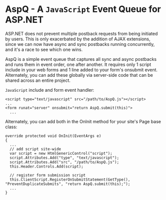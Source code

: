# AspQ - A `JavaScript` Event Queue for ASP.NET #

ASP.NET does not prevent multiple postback requests from being initiated by users. This is only exacerbated by the addition of AJAX extensions, since we can now have async and sync postbacks running concurrently, and it's a race to see which one wins.

AspQ is a simple event queue that captures all sync and async postbacks and runs them in event order, one after another. It requires only 1 script include in your web forms and 1 line added to your form's onsubmit event. Alternately, you can add these globally via server-side code that can be shared across an entire project.

`JavaScript` include and form event handler:
```
<script type="text/javascript" src="/path/to/AspQ.js"></script>
...
<form runat="server" onsubmit="return AspQ.submit(this)">
  ...
```
Alternately, you can add both in the OnInit method for your site's Page base class:
```
override protected void OnInit(EventArgs e)
{
  ...
  // add script site-wide
  var script = new HtmlGenericControl("script");
  script.Attributes.Add("type", "text/javascript");
  script.Attributes.Add("src", "/path/to/AspQ.js");
  this.Header.Controls.Add(script);

  // register form submission script
  this.ClientScript.RegisterOnSubmitStatement(GetType(), "PreventDuplicateSubmits", "return AspQ.submit(this);");
  ...
}
```
